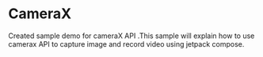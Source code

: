 # CameraX
Created sample demo for cameraX API .This sample will explain how to use camerax API to capture image and record video using jetpack compose. 

